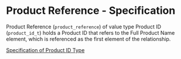 # Product Reference - Specification

Product Reference (`product_reference`) of value type Product ID (`product_id_t`) holds a Product ID that refers to the
Full Product Name element, which is referenced as the first element of the relationship.

[Specification of Product ID Type](../../../types/product_id-spec.en.md)

